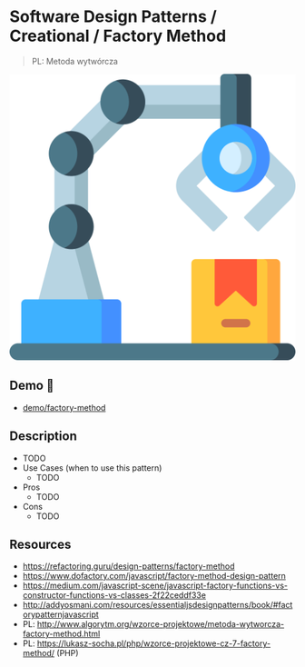 # Software Design Patterns / Creational / Factory Method

> PL: Metoda wytwórcza

<img src="images/icons/factory.svg" class="pattern-logo">

## Demo 🎉

* <a href="./demo/factory-method/">demo/factory-method</a>

## Description

* TODO
* Use Cases (when to use this pattern)
    + TODO
* Pros
    + TODO
* Cons
    + TODO

## Resources

* <https://refactoring.guru/design-patterns/factory-method>
* <https://www.dofactory.com/javascript/factory-method-design-pattern>
* <https://medium.com/javascript-scene/javascript-factory-functions-vs-constructor-functions-vs-classes-2f22ceddf33e>
* <http://addyosmani.com/resources/essentialjsdesignpatterns/book/#factorypatternjavascript>
* PL: <http://www.algorytm.org/wzorce-projektowe/metoda-wytworcza-factory-method.html>
* PL: <https://lukasz-socha.pl/php/wzorce-projektowe-cz-7-factory-method/> (PHP)
